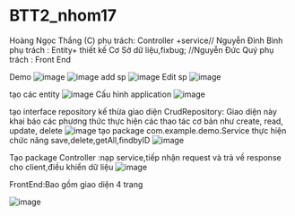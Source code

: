 # BTT2_nhom17
Hoàng Ngọc Thắng (C) phụ trách:
Controller +service//
Nguyễn Đình Bình phụ trách :
Entity+ thiết kế Cơ Sở dữ liệu,fixbug;
//Nguyễn Đức Quý phụ trách :
Front End



Demo
![image](https://user-images.githubusercontent.com/61647416/169639923-2e07ce8d-a3fb-4fef-aa29-49c03929dc0f.png)
![image](https://user-images.githubusercontent.com/61647416/169641396-4afd16b2-b26c-4c18-bb4b-75afbfe1964d.png)
add sp
![image](https://user-images.githubusercontent.com/61647416/169641501-95edd45c-309f-4882-b1a3-6361051e63e3.png)
Edit sp
![image](https://user-images.githubusercontent.com/61647416/169641511-b796e24c-6c53-489d-8a89-a19e8b7de68b.png)

tạo các entity
![image](https://user-images.githubusercontent.com/61647416/169640120-a5df5dca-7fa7-4850-bb29-08e67fb7eeac.png) 
Cấu hình application
![image](https://user-images.githubusercontent.com/61647416/169640801-9a7566be-cf58-458e-9bc3-4f36c78a4ab2.png)

tạo interface repository kế thừa giao diện CrudRepository: Giao diện này khai 
báo các phương thức thực hiện các thao tác cơ bản như create, read, update, delete 
![image](https://user-images.githubusercontent.com/61647416/169640169-d4342632-329f-4830-9b6c-cb5d211d441c.png)
tạo package com.example.demo.Service  thực hiện chức năng  save,delete,getAll,findbyID
![image](https://user-images.githubusercontent.com/61647416/169640394-6b274fbd-7d59-4b51-a7e6-fefa0732e574.png)

Tạo package Controller :nạp service,tiếp nhận request và trả về response cho client,điều khiển dữ liệu
![image](https://user-images.githubusercontent.com/61647416/169641524-26b01cf2-77c9-4da7-bc90-29bf9eb47003.png)


FrontEnd:Bao gồm giao diện 4 trang




![image](https://user-images.githubusercontent.com/61647416/169640580-9bdf0a61-7d71-4ec4-bb1f-19af8238557d.png)


